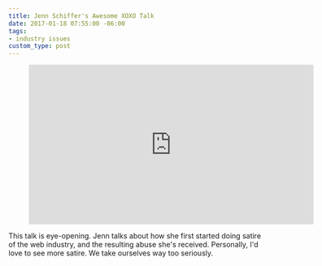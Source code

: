 ```yaml
---
title: Jenn Schiffer's Awesome XOXO Talk
date: 2017-01-18 07:55:00 -06:00
tags:
- industry issues
custom_type: post
---
```


<figure class="iframe-container">
<iframe width="560" height="315" src="https://www.youtube.com/embed/wewAC5X_CZ8" frameborder="0" allowfullscreen></iframe>
</figure>

This talk is eye-opening. Jenn talks about how she first started doing satire of the web industry, and the resulting abuse she's received. Personally, I'd love to see more satire. We take ourselves way too seriously.

